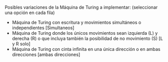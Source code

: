 Posibles variaciones de la Máquina de Turing a implementar: (seleccionar una opción en cada fila)
- Máquina de Turing con escritura y movimientos simultáneos o independientes [Simultaneos]
- Máquina de Turing donde los únicos movimientos sean izquierda (L) y derecha (R\) o que incluya también la posibilidad de no movimiento (S) [L y R solo]
- Máquina de Turing con cinta infinita en una única dirección o en ambas direcciones [ambas direcciones]
